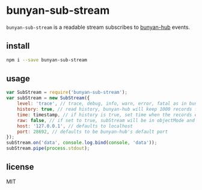 # bunyan-sub-stream
`bunyan-sub-stream` is a readable stream subscribes to [bunyan-hub](https://undozen.github.io/bunyan-hub) events.

## install

```bash
npm i --save bunyan-sub-stream
```

## usage

```javascript
var SubStream = require('bunyan-sub-stream');
var subStream = new SubStream({
    level: 'trace', // trace, debug, info, warn, error, fatal as in bunyan, default trace
    history: true, // read history, bunyan-hub will keep 1000 records for each level, default false
    time: timestamp, // if history is true, set time when the records emitted from history read, default undefined
    raw: false, // if set to true, subStream will be in objectMode and emit record object, defaults to false
    host: '127.0.0.1', // defaults to localhost
    port: 28692, // defaults to be bunyan-hub's default port
});
subStream.on('data', console.log.bind(console, 'data'));
subStream.pipe(process.stdout);
```

## license
MIT
